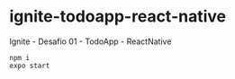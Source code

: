 # ignite-todoapp-react-native
Ignite - Desafio 01 - TodoApp - ReactNative

``` 
npm i
expo start
```
